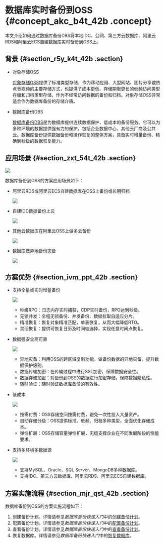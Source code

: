 # 数据库实时备份到OSS {#concept_akc_b4t_42b .concept}

本文介绍如何通过数据库备份DBS将本地IDC、公网、第三方云数据库、阿里云RDS和阿里云ECS自建数据库实时备份到OSS上。

## 背景 {#section_r5y_k4t_42b .section}

-   对象存储OSS

    [对象存储OSS](https://www.aliyun.com/product/oss)提供了标准类型存储，作为移动应用、大型网站、图片分享或热点音视频的主要存储方式，也提供了成本更低、存储期限更长的低频访问类型存储和归档类型存储，作为不经常访问数据的备份和归档。对象存储OSS非常适合作为数据库备份的存储介质。

-   数据库备份DBS

    [数据库备份DBS](https://www.aliyun.com/product/dbs)是为数据库提供连续数据保护、低成本的备份服务。它可以为多种环境的数据提供强有力的保护，包括企业数据中心、其他云厂商及公共云。数据库备份提供数据备份和操作恢复的整体方案，具备实时增量备份、精确到秒级的数据恢复能力。


## 应用场景 {#section_zxt_54t_42b .section}

![](http://static-aliyun-doc.oss-cn-hangzhou.aliyuncs.com/assets/img/16444/15325943147487_zh-CN.png)

数据库备份到OSS的方案应用场景如下：

-   阿里云RDS或阿里云ECS自建数据库在OSS上备份或长期归档

    ![](http://static-aliyun-doc.oss-cn-hangzhou.aliyuncs.com/assets/img/16444/15325943147610_zh-CN.jpg)

-   自建IDC数据备份上云

    ![](http://static-aliyun-doc.oss-cn-hangzhou.aliyuncs.com/assets/img/16444/15325943147660_zh-CN.png)

-   其他云数据库在阿里云OSS上做多云备份

    ![](http://static-aliyun-doc.oss-cn-hangzhou.aliyuncs.com/assets/img/16444/15325943147661_zh-CN.png)

-   数据库做异地备份灾备

    ![](http://static-aliyun-doc.oss-cn-hangzhou.aliyuncs.com/assets/img/16444/15325943147663_zh-CN.png)


## 方案优势 {#section_ivm_ppt_42b .section}

-   支持全量或实时增量备份

    ![](http://static-aliyun-doc.oss-cn-hangzhou.aliyuncs.com/assets/img/16444/15325943147488_zh-CN.png)

    -   秒级RPO：日志内存实时捕获，CDP实时备份，RPO达到秒级。
    -   无锁并发：全程无锁备份、并发备份、数据拉取自适应分片。
    -   精准恢复：恢复对象精准匹配，单表恢复，从而大幅降低RTO。
    -   灵活恢复：提供可恢复日历及时间轴选择，实现任意时间点恢复。
-   数据强安全高可靠

    ![](http://static-aliyun-doc.oss-cn-hangzhou.aliyuncs.com/assets/img/16444/15325943147668_zh-CN.png)

    -   异地灾备：利用OSS的跨区域复制功能，做备份数据的异地灾备，提升数据保护级别。
    -   数据传输加密：在传输过程中进行SSL加密，保障数据安全性。
    -   数据存储加密：对备份到OSS的数据进行加密存储，保障数据隐私性。
    -   随时验证：随时验证数据库备份的有效性。
-   低成本

    ![](http://static-aliyun-doc.oss-cn-hangzhou.aliyuncs.com/assets/img/16444/15325943147670_zh-CN.png)

    -   按需付费：OSS存储空间按需付费，避免一次性投入大量资产。
    -   自动存储分级：OSS提供标准、低频、归档多种类型，全面优化存储成本。
    -   弹性扩展：OSS存储容量弹性扩展，无缝支撑企业在不同发展阶段的性能要求。
-   支持多环境多数据源

    ![](http://static-aliyun-doc.oss-cn-hangzhou.aliyuncs.com/assets/img/16444/15325943157674_zh-CN.png)

    -   支持MySQL、Oracle、SQL Server、MongoDB多种数据库。
    -   支持IDC、第三方云数据库、阿里云RDS、阿里云ECS自建数据库。

## 方案实施流程 {#section_mjr_qst_42b .section}

数据库备份到OSS的方案实施流程如下：

1.  创建备份计划。详情请参见*数据库备份快速入门*中的[创建备份计划](https://help.aliyun.com/document_detail/65909.html)。
2.  配置备份计划。详情请参见*数据库备份快速入门*中的[配置备份计划](https://help.aliyun.com/document_detail/59609.html)。
3.  查看备份计划。详情请参见*数据库备份快速入门*中的[查看备份计划](https://help.aliyun.com/document_detail/59616.html)。
4.  恢复数据库。详情请参见*数据库备份快速入门*中的[恢复数据库](https://help.aliyun.com/document_detail/85543.html)。

